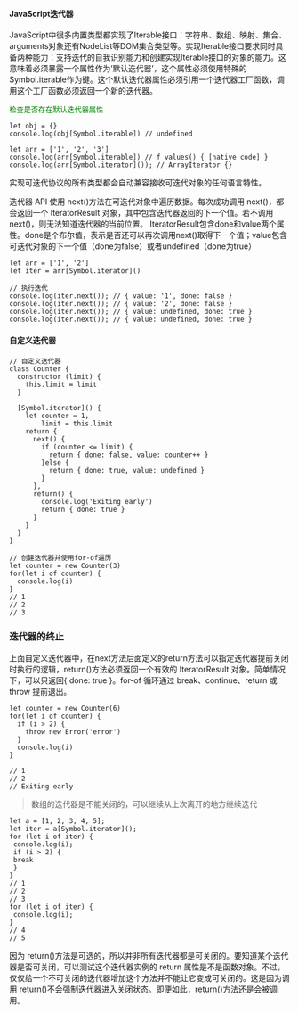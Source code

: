 #### JavaScript迭代器

JavaScript中很多内置类型都实现了Iterable接口：字符串、数组、映射、集合、arguments对象还有NodeList等DOM集合类型等。实现Iterable接口要求同时具备两种能力：支持迭代的自我识别能力和创建实现Iterable接口的对象的能力。这意味着必须暴露一个属性作为‘默认迭代器’，这个属性必须使用特殊的Symbol.iterable作为键。这个默认迭代器属性必须引用一个迭代器工厂函数，调用这个工厂函数必须返回一个新的迭代器。

<font size=2 color=green>检查是否存在默认迭代器属性</font>
```
let obj = {}
console.log(obj[Symbol.iterable]) // undefined

let arr = ['1', '2', '3']
console.log(arr[Symbol.iterable]) // f values() { [native code] }
console.log(arr[Symbol.iterator]()); // ArrayIterator {}
```
实现可迭代协议的所有类型都会自动兼容接收可迭代对象的任何语言特性。

迭代器 API 使用 next()方法在可迭代对象中遍历数据。每次成功调用 next()，都会返回一个 IteratorResult 对象，其中包含迭代器返回的下一个值。若不调用 next()，则无法知道迭代器的当前位置。
IteratorResult包含done和value两个属性。done是个布尔值，表示是否还可以再次调用next()取得下一个值；value包含可迭代对象的下一个值（done为false）或者undefined（done为true）
```
let arr = ['1', '2']
let iter = arr[Symbol.iterator]()

// 执行迭代
console.log(iter.next()); // { value: '1', done: false } 
console.log(iter.next()); // { value: '2', done: false } 
console.log(iter.next()); // { value: undefined, done: true }
console.log(iter.next()); // { value: undefined, done: true }
```

#### 自定义迭代器
```
// 自定义迭代器
class Counter {
  constructor (limit) {
    this.limit = limit
  }

  [Symbol.iterator]() {
    let counter = 1,
        limit = this.limit
    return {
      next() {
        if (counter <= limit) {
          return { done: false, value: counter++ }
        }else {
          return { done: true, value: undefined }
        }
      },
      return() { 
        console.log('Exiting early')
        return { done: true }
      }
    }
  }
}

// 创建迭代器并使用for-of遍历
let counter = new Counter(3)
for(let i of counter) {
  console.log(i)
}
// 1
// 2
// 3
```

### 迭代器的终止
上面自定义迭代器中，在next方法后面定义的return方法可以指定迭代器提前关闭时执行的逻辑，return()方法必须返回一个有效的 IteratorResult 对象。简单情况下，可以只返回{ done: true }。for-of 循环通过 break、continue、return 或 throw 提前退出。
```
let counter = new Counter(6)
for(let i of counter) {
  if (i > 2) {
    throw new Error('error')
  }
  console.log(i)
}

// 1 
// 2 
// Exiting early
```
> 数组的迭代器是不能关闭的，可以继续从上次离开的地方继续迭代

```
let a = [1, 2, 3, 4, 5]; 
let iter = a[Symbol.iterator](); 
for (let i of iter) { 
 console.log(i); 
 if (i > 2) { 
 break 
 } 
} 
// 1 
// 2 
// 3 
for (let i of iter) { 
 console.log(i); 
} 
// 4 
// 5
```

因为 return()方法是可选的，所以并非所有迭代器都是可关闭的。要知道某个迭代器是否可关闭，可以测试这个迭代器实例的 return 属性是不是函数对象。不过，仅仅给一个不可关闭的迭代器增加这个方法并不能让它变成可关闭的。这是因为调用 return()不会强制迭代器进入关闭状态。即便如此，return()方法还是会被调用。